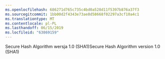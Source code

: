 ```yaml
---
ms.openlocfilehash: 686271d765c735c4bd0a528d11f5397b876a37f3
ms.sourcegitcommit: 1bb00d2f4343e73ae8d58668f02297a3cf10a4c1
ms.translationtype: MT
ms.contentlocale: pl-PL
ms.lasthandoff: 06/15/2019
ms.locfileid: "63869159"
---
```

<span data-ttu-id="db844-101">Secure Hash Algorithm wersja 1.0 (SHA1)</span><span class="sxs-lookup"><span data-stu-id="db844-101">Secure Hash Algorithm version 1.0 (SHA1)</span></span>